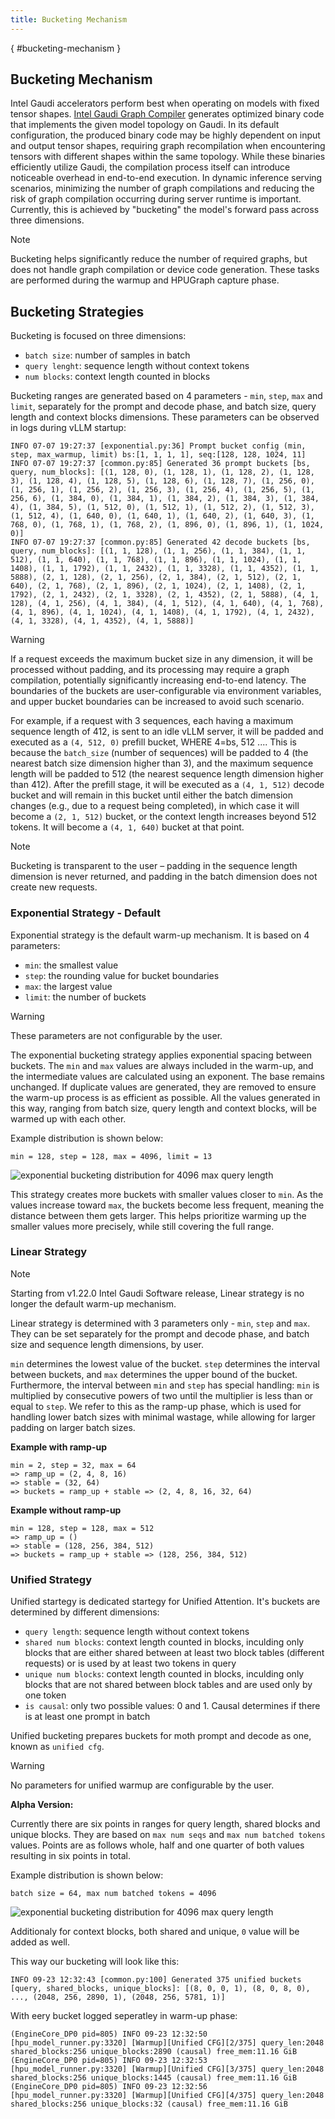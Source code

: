 ```yaml
---
title: Bucketing Mechanism
---
```

[](){ #bucketing-mechanism }

## Bucketing Mechanism

Intel Gaudi accelerators perform best when operating on models with fixed tensor shapes. [Intel Gaudi Graph Compiler](https://docs.habana.ai/en/latest/Gaudi_Overview/Intel_Gaudi_Software_Suite.html#graph-compiler-and-runtime)
generates optimized binary code that implements the given model topology on Gaudi. In its default configuration, the produced binary code may be highly dependent on input and output tensor shapes, requiring graph recompilation
when encountering tensors with different shapes within the same topology. While these binaries efficiently utilize Gaudi, the compilation process itself can introduce noticeable overhead in end-to-end execution.
In dynamic inference serving scenarios, minimizing the number of graph compilations and reducing the risk of graph compilation occurring during server runtime is important. Currently, this is achieved by
"bucketing" the model's forward pass across three dimensions.

> [!NOTE]
> Bucketing helps significantly reduce the number of required graphs, but does not handle graph compilation or device code generation. These tasks are performed during the warmup and HPUGraph capture phase.

## Bucketing Strategies

Bucketing is focused on three dimensions:
- `batch size`: number of samples in batch
- `query lenght`: sequence length without context tokens
- `num blocks`: context length counted in blocks

Bucketing ranges are generated based on 4 parameters - `min`, `step`, `max` and `limit`, separately for the prompt and decode phase, and batch size, query length and context blocks dimensions. These parameters can be observed in logs during vLLM startup:

```{.}
INFO 07-07 19:27:37 [exponential.py:36] Prompt bucket config (min, step, max_warmup, limit) bs:[1, 1, 1, 1], seq:[128, 128, 1024, 11]
INFO 07-07 19:27:37 [common.py:85] Generated 36 prompt buckets [bs, query, num_blocks]: [(1, 128, 0), (1, 128, 1), (1, 128, 2), (1, 128, 3), (1, 128, 4), (1, 128, 5), (1, 128, 6), (1, 128, 7), (1, 256, 0), (1, 256, 1), (1, 256, 2), (1, 256, 3), (1, 256, 4), (1, 256, 5), (1, 256, 6), (1, 384, 0), (1, 384, 1), (1, 384, 2), (1, 384, 3), (1, 384, 4), (1, 384, 5), (1, 512, 0), (1, 512, 1), (1, 512, 2), (1, 512, 3), (1, 512, 4), (1, 640, 0), (1, 640, 1), (1, 640, 2), (1, 640, 3), (1, 768, 0), (1, 768, 1), (1, 768, 2), (1, 896, 0), (1, 896, 1), (1, 1024, 0)]
INFO 07-07 19:27:37 [common.py:85] Generated 42 decode buckets [bs, query, num_blocks]: [(1, 1, 128), (1, 1, 256), (1, 1, 384), (1, 1, 512), (1, 1, 640), (1, 1, 768), (1, 1, 896), (1, 1, 1024), (1, 1, 1408), (1, 1, 1792), (1, 1, 2432), (1, 1, 3328), (1, 1, 4352), (1, 1, 5888), (2, 1, 128), (2, 1, 256), (2, 1, 384), (2, 1, 512), (2, 1, 640), (2, 1, 768), (2, 1, 896), (2, 1, 1024), (2, 1, 1408), (2, 1, 1792), (2, 1, 2432), (2, 1, 3328), (2, 1, 4352), (2, 1, 5888), (4, 1, 128), (4, 1, 256), (4, 1, 384), (4, 1, 512), (4, 1, 640), (4, 1, 768), (4, 1, 896), (4, 1, 1024), (4, 1, 1408), (4, 1, 1792), (4, 1, 2432), (4, 1, 3328), (4, 1, 4352), (4, 1, 5888)]
```

> [!WARNING]
> If a request exceeds the maximum bucket size in any dimension, it will be processed without padding, and its processing may require a graph compilation, potentially significantly increasing end-to-end latency.
The boundaries of the buckets are user-configurable via environment variables, and upper bucket boundaries can be increased to avoid such scenario.

For example, if a request with 3 sequences, each having a maximum sequence length of 412, is sent to an idle vLLM server, it will be padded and executed as a `(4, 512, 0)` prefill bucket, WHERE 4=bs, 512 .... This is because the `batch_size`
(number of sequences) will be padded to 4 (the nearest batch size dimension higher than 3), and the maximum sequence length will be padded to 512 (the nearest sequence length dimension higher than 412). After the
prefill stage, it will be executed as a `(4, 1, 512)` decode bucket and will remain in this bucket until either the batch dimension changes (e.g., due to a request being completed), in which case it will become
a `(2, 1, 512)` bucket, or the context length increases beyond 512 tokens. It will become a `(4, 1, 640)` bucket at that point.

> [!NOTE]
> Bucketing is transparent to the user – padding in the sequence length dimension is never returned, and padding in the batch dimension does not create new requests.


### Exponential Strategy  - Default

Exponential strategy is the default warm-up mechanism. It is based on 4 parameters:
- `min`: the smallest value
- `step`: the rounding value for bucket boundaries
- `max`: the largest value
- `limit`: the number of buckets

> [!WARNING]
> These parameters are not configurable by the user.

The exponential bucketing strategy applies exponential spacing between buckets. The `min` and `max` values are always included in the warm-up, and the intermediate values are calculated using an exponent. The base remains unchanged. If duplicate values are generated, they are removed to ensure the warm-up process is as efficient as possible. All the values generated in this way, ranging from batch size, query length and context blocks, will be warmed up with each other.

Example distribution is shown below:

```{.}
min = 128, step = 128, max = 4096, limit = 13
```

![exponential bucketing distribution for 4096 max query length](../../docs/assets/graphs/exponential_bucketing_example.png)

This strategy creates more buckets with smaller values closer to `min`. As the values increase toward `max`, the buckets become less frequent, meaning the distance between them gets larger. This helps prioritize warming up the smaller values more precisely, while still covering the full range.

### Linear Strategy 

> [!NOTE]
> Starting from v1.22.0 Intel Gaudi Software release, Linear strategy is no longer the default warm-up mechanism.

Linear strategy is determined with 3 parameters only - `min`, `step` and `max`. They can be set separately for the prompt and decode phase, and batch size and sequence length dimensions, by user.

`min` determines the lowest value of the bucket. `step` determines the interval between buckets, and `max` determines the upper bound of the bucket. Furthermore, the interval between `min` and `step` has special handling: `min` is multiplied by consecutive powers of two until the multiplier is less than or equal to `step`. We refer to this as the ramp-up phase, which is used for handling lower batch sizes with minimal wastage, while allowing for larger padding on larger batch sizes.

**Example with ramp-up**

```{.}
min = 2, step = 32, max = 64
=> ramp_up = (2, 4, 8, 16)
=> stable = (32, 64)
=> buckets = ramp_up + stable => (2, 4, 8, 16, 32, 64)
```

**Example without ramp-up**

```{.}
min = 128, step = 128, max = 512
=> ramp_up = ()
=> stable = (128, 256, 384, 512)
=> buckets = ramp_up + stable => (128, 256, 384, 512)
```

### Unified Strategy 

Unified startegy is dedicated startegy for Unified Attention. It's buckets are determined by different dimensions:
- `query length`: sequence length without context tokens
- `shared num blocks`: context length counted in blocks, inculding only blocks that are either shared between at least two block tables (different requests) or is used by at least two tokens in query
- `unique num blocks`: context length counted in blocks, inculding only blocks that are not shared between block tables and are used only by one token
- `is causal`: only two possible values: 0 and 1. Causal determines if there is at least one prompt in batch

Unified bucketing prepares buckets for moth prompt and decode as one, known as `unified cfg`.

> [!WARNING]
> No parameters for unified warmup are configurable by the user.

**Alpha Version:**

Currently there are six points in ranges for query length, shared blocks and unique blocks. They are based on `max num seqs` and `max num batched tokens` values. Points are as follows whole, half and one quarter of both values resulting in six points in total. 

Example distribution is shown below:

```{.}
batch size = 64, max num batched tokens = 4096
```

![exponential bucketing distribution for 4096 max query length](../../docs/assets/graphs/unified_bucketing_example.png)

Additionaly for context blocks, both shared and unique, `0` value will be added as well.

This way our bucketing will look like this:

```{.}
INFO 09-23 12:32:43 [common.py:100] Generated 375 unified buckets [query, shared_blocks, unique_blocks]: [(8, 0, 0, 1), (8, 0, 8, 0), ..., (2048, 256, 2890, 1), (2048, 256, 5781, 1)]
```

With eery bucket logged seperatley in warm-up phase:

```{.}
(EngineCore_DP0 pid=805) INFO 09-23 12:32:50 [hpu_model_runner.py:3320] [Warmup][Unified CFG][2/375] query_len:2048 shared_blocks:256 unique_blocks:2890 (causal) free_mem:11.16 GiB
(EngineCore_DP0 pid=805) INFO 09-23 12:32:53 [hpu_model_runner.py:3320] [Warmup][Unified CFG][3/375] query_len:2048 shared_blocks:256 unique_blocks:1445 (causal) free_mem:11.16 GiB
(EngineCore_DP0 pid=805) INFO 09-23 12:32:56 [hpu_model_runner.py:3320] [Warmup][Unified CFG][4/375] query_len:2048 shared_blocks:256 unique_blocks:32 (causal) free_mem:11.16 GiB
```